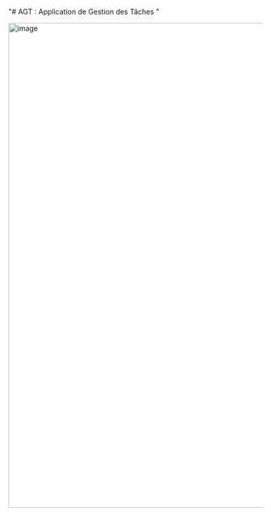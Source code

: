 "# AGT : Application de Gestion des Tâches "

<img width="959" alt="image" src="https://github.com/user-attachments/assets/de5213c2-15ac-469b-8654-350a0017aa03">
